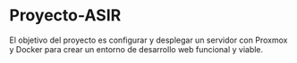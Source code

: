 # Proyecto-ASIR
El objetivo del proyecto es configurar y desplegar un servidor con Proxmox y Docker para crear un entorno de desarrollo web funcional y viable.
